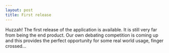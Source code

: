 ```yaml
---
layout: post
title: First release
---
```


Huzzah! The first release of the application is available. It is still very far from being the end product. Our own debating competition is coming up and this provides the perfect opportunity for some real world usage, finger crossed...